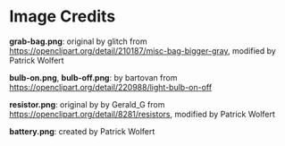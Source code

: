 Image Credits
===========

**grab-bag.png**: original by glitch from https://openclipart.org/detail/210187/misc-bag-bigger-gray, modified by Patrick Wolfert

**bulb-on.png**, **bulb-off.png**: by bartovan from https://openclipart.org/detail/220988/light-bulb-on-off

**resistor.png**: original by by Gerald_G from https://openclipart.org/detail/8281/resistors, modified by Patrick Wolfert

**battery.png**: created by Patrick Wolfert